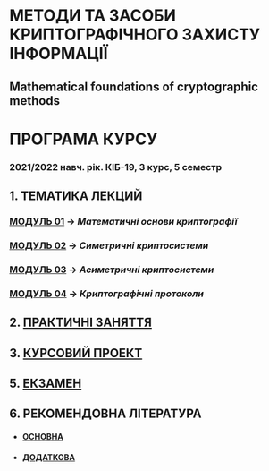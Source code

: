 # **МЕТОДИ ТА ЗАСОБИ КРИПТОГРАФІЧНОГО ЗАХИСТУ ІНФОРМАЦІЇ**
## Mathematical foundations of cryptographic methods
# ПРОГРАМА КУРСУ
### 2021/2022 навч. рік. КІБ-19, 3 курс, 5 семестр

## 1. **ТЕМАТИКА ЛЕКЦИЙ**  
### [**МОДУЛЬ 01**](/1_LEC/Modulo_1/Lec_Mod_1.md) -> *Математичні основи криптографії*
### [**МОДУЛЬ 02**](/1_LEC/Modulo_2/Lec_Mod_2.md) -> *Симетричні криптосистеми*
### [**МОДУЛЬ 03**](/1_LEC/Modulo_3/Lec_Mod_3.md) -> *Асиметричні криптосистеми*
### [**МОДУЛЬ 04**](/1_LEC/Modulo_4/Lec_Mod_4.md) -> *Криптографічні протоколи*

## 2. [**ПРАКТИЧНІ ЗАНЯТТЯ**](/2_LAB/Prackt_Works_Common.md)

## 3. [**КУРСОВИЙ ПРОЕКТ**](/3_Curs_Work/Curs_Work_Descript.md)

## 5. [**ЕКЗАМЕН**](/4_EXAM/Exam_Descript.md)

## 6. **РЕКОМЕНДОВНА ЛІТЕРАТУРА**
- #### [**ОСНОВНА**](/1_LEC/Lit_Main.md)
- #### [**ДОДАТКОВА**](/1_LEC/Lit_Add.md)
